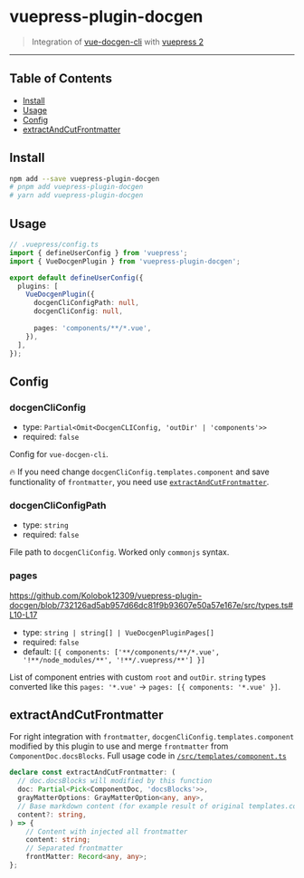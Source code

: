 # vuepress-plugin-docgen

> Integration of [vue-docgen-cli](https://vue-styleguidist.github.io/docs/docgen-cli.html) with [vuepress 2](https://vuepress.github.io)

---

## Table of Contents

- [Install](#install)
- [Usage](#usage)
- [Config](#config)
- [extractAndCutFrontmatter](#extractAndCutFrontmatter)

## Install

```sh
npm add --save vuepress-plugin-docgen
# pnpm add vuepress-plugin-docgen
# yarn add vuepress-plugin-docgen
```

## Usage

```ts
// .vuepress/config.ts
import { defineUserConfig } from 'vuepress';
import { VueDocgenPlugin } from 'vuepress-plugin-docgen';

export default defineUserConfig({
  plugins: [
    VueDocgenPlugin({
      docgenCliConfigPath: null,
      docgenCliConfig: null,
      
      pages: 'components/**/*.vue',
    }),
  ],
});
```

## Config

### docgenCliConfig

- type: `Partial<Omit<DocgenCLIConfig, 'outDir' | 'components'>>`
- required: `false`

Config for `vue-docgen-cli`.

🔥 If you need change `docgenCliConfig.templates.component` and save functionality of `frontmatter`, you need use [`extractAndCutFrontmatter`](#extractAndCutFrontmatter).

### docgenCliConfigPath

- type: `string`
- required: `false`

File path to `docgenCliConfig`. Worked only `commonjs` syntax.

### pages

https://github.com/Kolobok12309/vuepress-plugin-docgen/blob/732126ad5ab957d66dc81f9b93607e50a57e167e/src/types.ts#L10-L17

- type: `string | string[] | VueDocgenPluginPages[]`
- required: `false`
- default: `[{ components: ['**/components/**/*.vue', '!**/node_modules/**', '!**/.vuepress/**'] }]`

List of component entries with custom `root` and `outDir`. `string` types converted like this `pages: '*.vue'` -> `pages: [{ components: '*.vue' }]`.

## extractAndCutFrontmatter

For right integration with `frontmatter`, `docgenCliConfig.templates.component` modified by this plugin to use and merge `frontmatter` from `ComponentDoc.docsBlocks`. Full usage code in [`/src/templates/component.ts`](https://github.com/Kolobok12309/vuepress-plugin-docgen/blob/master/src/templates/component.ts)

```ts
declare const extractAndCutFrontmatter: (
  // doc.docsBlocks will modified by this function
  doc: Partial<Pick<ComponentDoc, 'docsBlocks'>>, 
  grayMatterOptions: GrayMatterOption<any, any>,
  // Base markdown content (for example result of original templates.component)
  content?: string,
) => {
    // Content with injected all frontmatter
    content: string;
    // Separated frontmatter
    frontMatter: Record<any, any>;
};
```
